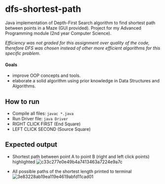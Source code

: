 # dfs-shortest-path

Java implementation of Depth-First Search algorithm to find shortest path between points in a Maze (GUI provided).
Project for my Advanced Programming module (2nd year Computer Science).

_Efficiency was not graded for this assignment over quality of the code, therefore DFS was chosen instead of other
more efficient algorithms for this specific problem._

#### Goals
- improve OOP concepts and tools.
- elaborate a solid
  algorithm using prior knowledge in Data Structures and Algorithms.

## How to run

- Compile all files:
  `javac *.java`
- Run Driver file:
  `java Driver`
- RIGHT CLICK FIRST (End Square)
- LEFT CLICK SECOND (Source Square)
  
## Expected output
- Shortest path between point A to point B (right and left click points) highlighted
![c33c277e0e49b4a7413463a7224e9a7c](https://github.com/ginesmoratalla/dfs-shortest-path/assets/126341997/f2d60423-0b08-403b-9c51-55df25eee209)

  
- All possible paths of the shortest length printed to terminal
![3e83228ab19ea119e4619abfd11cad01](https://github.com/ginesmoratalla/dfs-shortest-path/assets/126341997/2ecf32af-9363-46b8-9c64-5187e713adfc)
